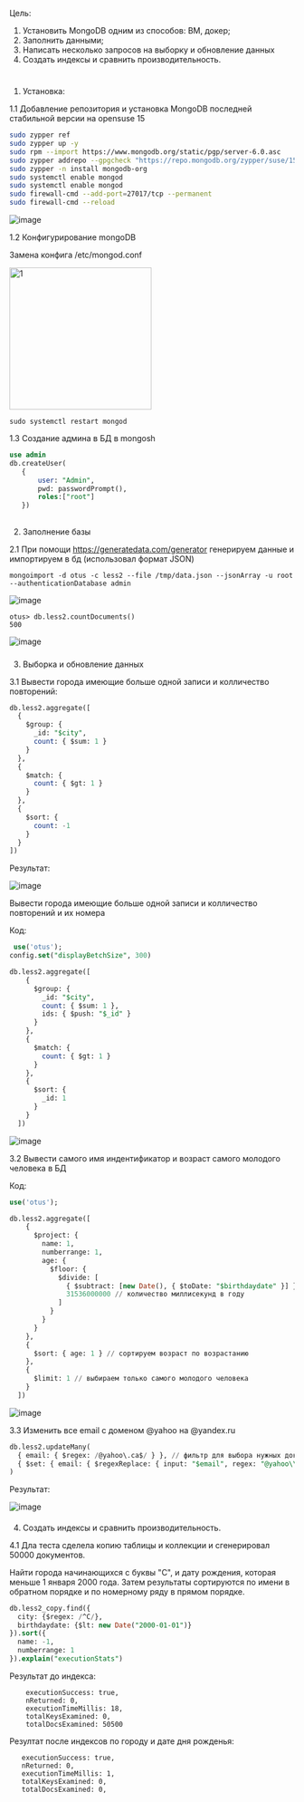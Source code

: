 Цель:

1. Установить MongoDB одним из способов: ВМ, докер;
2. Заполнить данными;
3. Написать несколько запросов на выборку и обновление данных
4. Создать индексы и сравнить производительность.

#
1. Установка:

 1.1 Добавление репозитория и установка MongoDB последней стабильной версии на opensuse 15
```bash
sudo zypper ref
sudo zypper up -y
sudo rpm --import https://www.mongodb.org/static/pgp/server-6.0.asc
sudo zypper addrepo --gpgcheck "https://repo.mongodb.org/zypper/suse/15/mongodb-org/6.0/x86_64/" mongodb
sudo zypper -n install mongodb-org
sudo systemctl enable mongod
sudo systemctl enable mongod
sudo firewall-cmd --add-port=27017/tcp --permanent
sudo firewall-cmd --reload
```
![image](https://user-images.githubusercontent.com/121313424/231887287-210954c6-a4d6-4706-a05e-aa84ad0c4b60.png)

 1.2 Конфигурирование mongoDB

Замена конфига /etc/mongod.conf 

<img width="251" alt="1" src="https://user-images.githubusercontent.com/121313424/231899719-82b761c3-aa79-473f-affc-ba7994eb3f8d.png"> 

` sudo systemctl restart mongod `

1.3 Создание админа в БД в mongosh

```sql
use admin
db.createUser(
   {
       user: "Admin", 
       pwd: passwordPrompt(), 
       roles:["root"]
   })
```
##
2. Заполнение базы

2.1 При помощи https://generatedata.com/generator генерируем данные и импортируем в бд (использовал формат JSON)

` mongoimport -d otus -c less2 --file /tmp/data.json --jsonArray -u root --authenticationDatabase admin `

![image](https://user-images.githubusercontent.com/121313424/231906301-ab5a2264-1948-49bf-8bab-2b77bc8c4736.png)

``` 
otus> db.less2.countDocuments()
500
```
![image](https://user-images.githubusercontent.com/121313424/231908180-bf1c9094-f5f0-4c3d-839d-3a643fefe48f.png)

###
3. Выборка и обновление данных

3.1 Вывести города имеющие больше одной записи и колличество повторений:

```sql
db.less2.aggregate([
  {
    $group: {
      _id: "$city",
      count: { $sum: 1 }
    }
  },
  {
    $match: {
      count: { $gt: 1 }
    }
  },
  {
    $sort: {
      count: -1
    }
  }
])
```

Результат: 

![image](https://user-images.githubusercontent.com/121313424/232605318-da21e777-5af1-4fd5-8557-fa3cf2a4cadc.png)


Вывести города имеющие больше одной записи и колличество повторений и их номера

Код: 
```sql
 use('otus');
config.set("displayBetchSize", 300)

db.less2.aggregate([
    {
      $group: {
        _id: "$city",
        count: { $sum: 1 },
        ids: { $push: "$_id" }
      }
    },
    {
      $match: {
        count: { $gt: 1 }
      }
    },
    {
      $sort: {
        _id: 1
      }
    }
  ]) 
```
![image](https://user-images.githubusercontent.com/121313424/232605367-10e322c8-05d6-4ee4-87cc-8a4a445cfab0.png)

3.2 Вывести самого имя индентификатор и возраст самого молодого человека в БД

Код:
```sql
use('otus');

db.less2.aggregate([
    {
      $project: {
        name: 1,
        numberrange: 1,
        age: {
          $floor: {
            $divide: [
              { $subtract: [new Date(), { $toDate: "$birthdaydate" }] },
              31536000000 // количество миллисекунд в году
            ]
          }
        }
      }
    },
    {
      $sort: { age: 1 } // сортируем возраст по возрастанию
    },
    {
      $limit: 1 // выбираем только самого молодого человека
    }
  ])
```

![image](https://user-images.githubusercontent.com/121313424/232602636-3e1fc5c7-03aa-424a-bc42-e1e294cc35fb.png)


3.3 Изменить все email с доменом @yahoo на @yandex.ru

```sql
db.less2.updateMany(
  { email: { $regex: /@yahoo\.ca$/ } }, // фильтр для выбора нужных документов
  { $set: { email: { $regexReplace: { input: "$email", regex: "@yahoo\\.ca$", replacement: "@yandex.ru" } } } } // операция обновления документов
)
```
Результат:

![image](https://user-images.githubusercontent.com/121313424/232606646-d05279d6-d065-4a12-b0ae-bc3552d9aeb7.png)

####

4. Создать индексы и сравнить производительность.

4.1 Дла теста сделела копию таблицы и коллекции и сгенерировал 50000 документов.

Найти города начинающихся с буквы "C", и дату рождения, которая меньше 1 января 2000 года. 
Затем результаты сортируются по имени в обратном порядке и по номерному ряду в прямом порядке.

```sql
db.less2_copy.find({
  city: {$regex: /^C/},
  birthdaydate: {$lt: new Date("2000-01-01")}
}).sort({
  name: -1,
  numberrange: 1
}).explain("executionStats")

```

Результат до индекса:

``` executionStats: {
    executionSuccess: true,
    nReturned: 0,
    executionTimeMillis: 18,
    totalKeysExamined: 0,
    totalDocsExamined: 50500
  ``` 
 Резултат после индексов по городу и дате дня рожденья:
 
 ``` executionStats: {
    executionSuccess: true,
    nReturned: 0,
    executionTimeMillis: 1,
    totalKeysExamined: 0,
    totalDocsExamined: 0,
   ```
    
   

  
  
  






